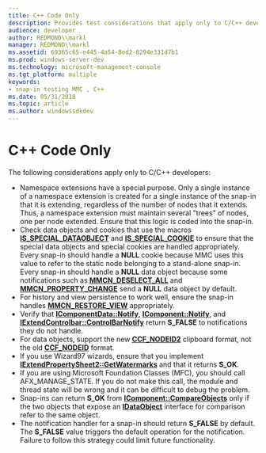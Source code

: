 ```yaml
---
title: C++ Code Only
description: Provides test considerations that apply only to C/C++ developers.
audience: developer
author: REDMOND\\markl
manager: REDMOND\\markl
ms.assetid: 69365c65-e445-4a54-8ed2-8294e331d7b1
ms.prod: windows-server-dev
ms.technology: microsoft-management-console
ms.tgt_platform: multiple
keywords:
- snap-in testing MMC , C++
ms.date: 05/31/2018
ms.topic: article
ms.author: windowssdkdev
---
```


# C++ Code Only

The following considerations apply only to C/C++ developers:

-   Namespace extensions have a special purpose. Only a single instance of a namespace extension is created for a single instance of the snap-in that it is extending, regardless of the number of nodes that it extends. Thus, a namespace extension must maintain several "trees" of nodes, one per node extended. Ensure that this logic is coded into the snap-in.
-   Check data objects and cookies that use the macros [**IS\_SPECIAL\_DATAOBJECT**](is-special-dataobject.md) and [**IS\_SPECIAL\_COOKIE**](is-special-cookie.md) to ensure that the special data objects and special cookies are handled appropriately. Every snap-in should handle a **NULL** cookie because MMC uses this value to refer to the static node belonging to a stand-alone snap-in. Every snap-in should handle a **NULL** data object because some notifications such as [**MMCN\_DESELECT\_ALL**](mmcn-deselect-all.md) and [**MMCN\_PROPERTY\_CHANGE**](mmcn-property-change.md) send a **NULL** data object by default.
-   For history and view persistence to work well, ensure the snap-in handles [**MMCN\_RESTORE\_VIEW**](mmcn-restore-view.md) appropriately.
-   Verify that [**IComponentData::Notify**](icomponentdata-notify.md), [**IComponent::Notify**](icomponent-notify.md), and [**IExtendControlbar::ControlBarNotify**](iextendcontrolbar-controlbarnotify.md) return **S\_FALSE** to notifications they do not handle.
-   For data objects, support the new [**CCF\_NODEID2**](ccf-nodeid2.md) clipboard format, not the old [**CCF\_NODEID**](ccf-nodeid.md) format.
-   If you use Wizard97 wizards, ensure that you implement [**IExtendPropertySheet2::GetWatermarks**](iextendpropertysheet2-getwatermarks.md) and that it returns **S\_OK**.
-   If you are using Microsoft Foundation Classes (MFC), you should call AFX\_MANAGE\_STATE. If you do not make this call, the module and thread state will be wrong and it can be difficult to debug the problem.
-   Snap-ins can return **S\_OK** from [**IComponent::CompareObjects**](icomponent-compareobjects.md) only if the two objects that expose an [**IDataObject**](https://msdn.microsoft.com/library/windows/desktop/ms688421) interface for comparison refer to the same object.
-   The notification handler for a snap-in should return **S\_FALSE** by default. The **S\_FALSE** value triggers the default operation for the notification. Failure to follow this strategy could limit future functionality.

 

 




